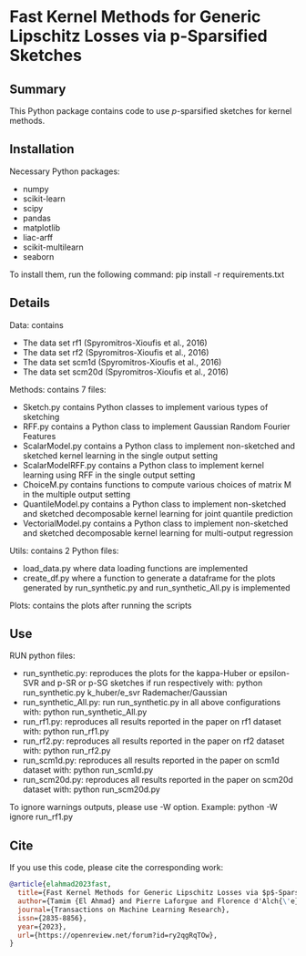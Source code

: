 # Fast Kernel Methods for Generic Lipschitz Losses via p-Sparsified Sketches

## Summary

This Python package contains code to use $p$-sparsified sketches for kernel methods.

## Installation

Necessary Python packages:
- numpy
- scikit-learn
- scipy
- pandas
- matplotlib
- liac-arff
- scikit-multilearn
- seaborn

To install them, run the following command:
pip install -r requirements.txt

## Details

Data: contains
- The data set rf1 (Spyromitros-Xioufis et al., 2016)
- The data set rf2 (Spyromitros-Xioufis et al., 2016)
- The data set scm1d (Spyromitros-Xioufis et al., 2016)
- The data set scm20d (Spyromitros-Xioufis et al., 2016)

Methods: contains 7 files:
- Sketch.py contains Python classes to implement various types of sketching
- RFF.py contains a Python class to implement Gaussian Random Fourier Features
- ScalarModel.py contains a Python class to implement non-sketched and sketched kernel learning in the single output setting
- ScalarModelRFF.py contains a Python class to implement kernel learning using RFF in the single output setting
- ChoiceM.py contains functions to compute various choices of matrix M in the multiple output setting
- QuantileModel.py contains a Python class to implement non-sketched and sketched decomposable kernel learning for joint quantile prediction
- VectorialModel.py contains a Python class to implement non-sketched and sketched decomposable kernel learning for multi-output regression


Utils: contains 2 Python files:
- load_data.py where data loading functions are implemented
- create_df.py where a function to generate a dataframe for the plots generated by run_synthetic.py and run_synthetic_All.py is implemented

Plots: contains the plots after running the scripts

## Use

RUN python files:
- run_synthetic.py: reproduces the plots for the kappa-Huber or epsilon-SVR
  and p-SR or p-SG sketches if run respectively with:
  python run_synthetic.py k_huber/e_svr Rademacher/Gaussian
- run_synthetic_All.py: run run_synthetic.py in all above configurations with:
  python run_synthetic_All.py
- run_rf1.py: reproduces all results reported in the paper on rf1 dataset with:
  python run_rf1.py
- run_rf2.py: reproduces all results reported in the paper on rf2 dataset with:
  python run_rf2.py
- run_scm1d.py: reproduces all results reported in the paper on scm1d dataset with:
  python run_scm1d.py
- run_scm20d.py: reproduces all results reported in the paper on scm20d dataset with:
  python run_scm20d.py
  
To ignore warnings outputs, please use -W option. Example:
python -W ignore run_rf1.py

## Cite

If you use this code, please cite the corresponding work:

```bibtex
@article{elahmad2023fast,
  title={Fast Kernel Methods for Generic Lipschitz Losses via $p$-Sparsified Sketches},
  author={Tamim {El Ahmad} and Pierre Laforgue and Florence d'Alch{\'e}-Buc},
  journal={Transactions on Machine Learning Research},
  issn={2835-8856},
  year={2023},
  url={https://openreview.net/forum?id=ry2qgRqTOw},
}
```
